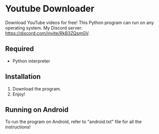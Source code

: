 # Youtube Downloader
Download YouTube videos for free!
This Python program can run on any operating system.
My Discord server: https://discord.com/invite/RkB3ZQsmGV.

## Required
- Python interpreter

## Installation
1) Download the program.
2) Enjoy!

## Running on Android
To run the program on Android, refer to "android.txt" file for all the instructions!